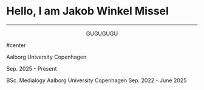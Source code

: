 # Hello, I am Jakob Winkel Missel

---
<center>
 GUGUGUGU
</center>

#center
 

Aalborg University Copenhagen

Sep. 2025 - Present

BSc. Medialogy
Aalborg University Copenhagen
Sep. 2022 - June 2025

